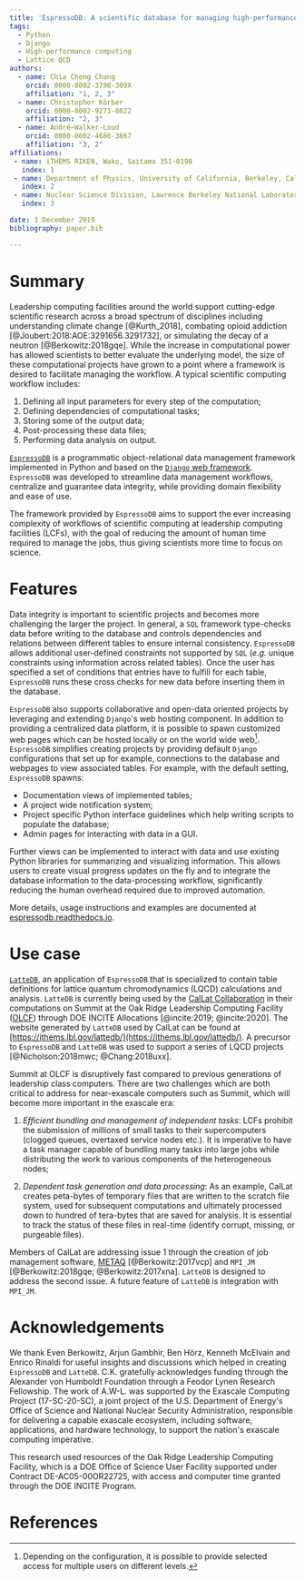 ```yaml
---
title: 'EspressoDB: A scientific database for managing high-performance computing workflows'
tags:
  - Python
  - Django
  - High-performance computing
  - Lattice QCD
authors:
  - name: Chia Cheng Chang
    orcid: 0000-0002-3790-309X
    affiliation: "1, 2, 3"
  - name: Christopher Körber
    orcid: 0000-0002-9271-8022
    affiliation: "2, 3"
  - name: André~Walker-Loud
    orcid: 0000-0002-4686-3667
    affiliation: "3, 2"
affiliations:
 - name: iTHEMS RIKEN, Wako, Saitama 351-0198
   index: 1
 - name: Department of Physics, University of California, Berkeley, California 94720
   index: 2
 - name: Nuclear Science Division, Lawrence Berkeley National Laboratory, Berkeley, California 94720
   index: 3

date: 3 December 2019
bibliography: paper.bib

---
```


# Summary

Leadership computing facilities around the world support cutting-edge scientific research across a broad spectrum of disciplines including understanding climate change [@Kurth_2018], combating opioid addiction [@Joubert:2018:AOE:3291656.3291732], or simulating the decay of a neutron [@Berkowitz:2018gqe].
While the increase in computational power has allowed scientists to better evaluate the
underlying model, the size of these computational projects have grown to a point where
a framework is desired to facilitate managing the workflow.
A typical scientific computing workflow includes:

1. Defining all input parameters for every step of the computation;
2. Defining dependencies of computational tasks;
3. Storing some of the output data;
4. Post-processing these data files;
5. Performing data analysis on output.

[``EspressoDB``](https://github.com/callat-qcd/espressodb/) is a programmatic object-relational data management framework implemented in Python and based on the [``Django`` web framework](https://www.djangoproject.com).
``EspressoDB`` was developed to streamline data management workflows, centralize and guarantee data integrity, while providing domain flexibility and ease of use.

The framework provided by ``EspressoDB`` aims to support the ever increasing complexity of workflows of scientific computing at leadership computing facilities (LCFs), with the goal of reducing the amount of human time required to manage the jobs, thus giving scientists more time to focus on science.

# Features
Data integrity is important to scientific projects and becomes more challenging the larger the project.
In general, a ``SQL`` framework type-checks data before writing to the database and controls dependencies and relations between different tables to ensure internal consistency.
 ``EspressoDB`` allows additional user-defined constraints not supported by ``SQL`` (*e.g.* unique constraints using information across related tables).
Once the user has specified a set of conditions that entries have to fulfill for each table, ``EspressoDB`` runs these cross checks for new data before inserting them in the database.

``EspressoDB`` also supports collaborative and open-data oriented projects by leveraging and extending ``Django``'s web hosting component.
In addition to providing a centralized data platform, it is possible to spawn customized web pages which can be hosted locally or on the world wide web[^1].
``EspressoDB`` simplifies creating projects by providing default ``Django`` configurations that set up for example, connections to the database and webpages to view associated tables.
For example, with the default setting, ``EspressoDB`` spawns:

* Documentation views of implemented tables;
* A project wide notification system;
* Project specific Python interface guidelines which help writing scripts to populate the database;
* Admin pages for interacting with data in a GUI.

Further views can be implemented to interact with data and use existing Python libraries for summarizing and visualizing information.
This allows users to create visual progress updates on the fly and to integrate the database information to the data-processing workflow, significantly reducing the human overhead required due to improved automation.

More details, usage instructions and examples are documented at [espressodb.readthedocs.io](https://espressodb.readthedocs.io).

[^1]: Depending on the configuration, it is possible to provide selected access for multiple users on different levels.


# Use case
[``LatteDB``](https://github.com/callat-qcd/lattedb/), an application of ``EspressoDB`` that is specialized to contain table definitions for lattice quantum chromodynamics (LQCD) calculations and analysis.
``LatteDB`` is currently being used by the [CalLat Collaboration](https://a51.lbl.gov/~callat/webhome/) in their computations on Summit at the Oak Ridge Leadership Computing Facility ([OLCF](https://www.olcf.ornl.gov)) through DOE INCITE Allocations [@incite:2019; @incite:2020].
The website generated by ``LatteDB`` used by CalLat can be found at [https://ithems.lbl.gov/lattedb/](https://ithems.lbl.gov/lattedb/). A precursor to ``EspressoDB`` and ``LatteDB`` was used to support a series of LQCD projects
[@Nicholson:2018mwc; @Chang:2018uxx].

Summit at OLCF is disruptively fast compared to previous generations of leadership class computers.  There are two challenges which are both critical to address for near-exascale computers such as Summit, which will become more important in the exascale era:

1. _Efficient bundling and management of independent tasks_:
LCFs prohibit the submission of millions of small tasks to their supercomputers (clogged queues, overtaxed service nodes etc.).  It is imperative to have a task manager capable of bundling many tasks into large jobs while distributing the work to various components of the heterogeneous nodes;

2. _Dependent task generation and data processing_:
As an example, CalLat creates peta-bytes of temporary files that are written to the scratch file system, used for subsequent computations and ultimately processed down to hundred of tera-bytes that are saved for analysis.
It is essential to track the status of these files in real-time (identify corrupt, missing, or purgeable files).

Members of CalLat are addressing issue 1 through the creation of job management software, [METAQ](https://github.com/evanberkowitz/metaq) [@Berkowitz:2017vcp] and ``MPI_JM`` [@Berkowitz:2018gqe; @Berkowitz:2017xna].
``LatteDB`` is designed to address the second issue.
A future feature of ``LatteDB``  is integration with ``MPI_JM``.


# Acknowledgements

We thank Even Berkowitz, Arjun Gambhir, Ben Hörz,  Kenneth McElvain and Enrico Rinaldi for useful insights and discussions which helped in creating ``EspressoDB`` and ``LatteDB``.
C.K. gratefully acknowledges funding through the Alexander von Humboldt Foundation through a Feodor Lynen Research Fellowship.
The work of A.W-L. was supported by the Exascale Computing Project (17-SC-20-SC), a joint project of the U.S. Department of Energy's Office of Science and National Nuclear Security Administration, responsible for delivering a capable exascale ecosystem, including software, applications, and hardware technology, to support the nation's exascale computing imperative.

This research used resources of the Oak Ridge Leadership Computing Facility, which is a DOE Office of Science User Facility supported under Contract DE-AC05-00OR22725, with access and computer time granted through the DOE INCITE Program.

# References
